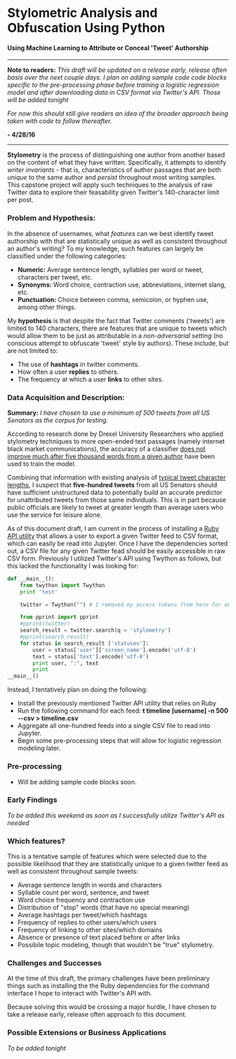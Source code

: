 # Stylometric Analysis and Obfuscation Using Python

#### Using Machine Learning to Attribute or Conceal 'Tweet' Authorship

___

**Note to readers:** *This draft will be updated on a release early, release often basis over the next couple days. I plan on adding sample code code blocks specific to the pre-processing phase before training a logistic regression model and after downloading data in CSV format via Twitter's API. Those will be added tonight*

*For now this should still give readers an idea of the broader approach being taken with code to follow thereafter.* 

**- 4/28/16**

___

**Stylometry** is the process of distinguishing one author from another based on the content of what they have written. Specifically, it attempts to identify *writer invariants* - that is, characteristics of author passages that are both *unique* to the same author and *persist* throughout most writing samples. This capstone project will apply such techniques to the analysis of raw Twitter data to explore their feasability given Twitter's 140-character limit per post.

### Problem and Hypothesis:

In the absence of usernames, what *features* can we best identify tweet authorship with that are statistically unique as well as consistent throughout an author's writing? To my knowledge, such features can largely be classified under the following categories:

* **Numeric:** Average sentence length, syllables per word or tweet, characters per tweet, etc.
* **Synonyms:** Word choice, contraction use, abbreviations, internet slang, etc.
* **Punctuation:** Choice between comma, semicolon, or hyphen use, among other things. 

My **hypothesis** is that despite the fact that Twitter comments ('tweets') are limited to 140 characters, there are features that are unique to tweets which would allow them to be just as attributable in a *non-adversarial setting* (no conscious attempt to obfuscate 'tweet' style by authors). These include, but are not limited to:

* The use of **hashtags** in twitter comments.
* How often a user **replies** to others.
* The frequency at which a user **links** to other sites.

### Data Acquisition and Description:

**Summary:** *I have chosen to use a minimum of 500 tweets from all US Senators as the corpus for testing.*

According to research done by Drexel University Researchers who applied stylometry techniques to more open-ended text passages (namely internet black market communications), the accuracy of a classifier [does not improve much after five thousand words from a given author](https://youtu.be/xL9aam3ZUlk?t=12m40s) have been used to train the model.

Combining that information with existing analysis of [typical tweet character lengths](https://smk.co/article/the-average-tweet-length-is-28-characters-long-and-other-interesting-facts), I suspect that **five-hundred tweets** from all US Senators should have sufficient unstructured data to potentially build an accurate predictor for unattributed tweets from those same individuals. This is in part because public officials are likely to tweet at greater length than average users who use the service for leisure alone.

As of this document draft, I am current in the process of installing a [Ruby API utility](https://github.com/sferik/t) that allows a user to export a given Twitter feed to CSV format, which can easily be read into Jupyter. Once I have the dependencies sorted out, a CSV file for any given Twitter fead should be easily accessible in raw CSV form. Previously I utilized Twitter's API using Twython as follows, but this lacked the functionality I was looking for:

```python
def __main__():
	from twython import Twython
	print 'test'

	twitter = Twython("") # I removed my access tokens from here for obvious reasons

	from pprint import pprint
	#pprint(twitter)
	search_result = twitter.search(q = 'stylometry')
	#pprint(search_result)
	for status in search_result ['statuses']:
		user = status['user']['screen_name'].encode('utf-8')
		text = status['text'].encode('utf-8')
		print user, ":", text
		print
__main__()
```

Instead, I tentatively plan on doing the following:

* Install the previously mentioned Twitter API utility that relies on Ruby
* Run the following command for each feed: **t timeline [username] -n 500 --csv > timeline.csv**
* Aggregate all one-hundred feeds into a single CSV file to read into Jupyter.
* Begin some pre-processing steps that will allow for logistic regression modeling later.

### Pre-processing

* Will be adding sample code blocks soon.

### Early Findings
 
*To be added this weekend as soon as I successfully utilize Twitter's API as needed*

### Which features?

This is a tentative sample of features which were selected due to the possible likelihood that they are statistically unique to a given twitter feed as well as consistent throughout sample tweets:

* Average sentence length in words and characters
* Syllable count per word, sentence, and tweet
* Word choice frequency and contraction use
* Distribution of "stop" words (that have no special meaning)
* Average hashtags per tweet/which hashtags
* Frequency of replies to other users/which users
* Frequency of linking to other sites/which domains
* Absence or presence of text placed before or after links
* Possibile topic modeling, though that wouldn't be "true" stylometry.


### Challenges and Successes

At the time of this draft, the primary challenges have been preliminary things such as installing the the Ruby dependencies for the command interface I hope to interact with Twitter's API with.

Because solving this would be crossing a major hurdle, I have chosen to take a release early, release often approach to this document.

### Possible Extensions or Business Applications

*To be added tonight*



